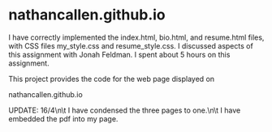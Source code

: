 # nathancallen.github.io
I have correctly implemented the index.html, bio.html, and resume.html files, with CSS files my_style.css and resume_style.css.
I discussed aspects of this assignment with Jonah Feldman.
I spent about 5 hours on this assignment.

This project provides the code for the web page displayed on

nathancallen.github.io

UPDATE: 16/4\n\t
  I have condensed the three pages to one.\n\t
  I have embedded the pdf into my page.
